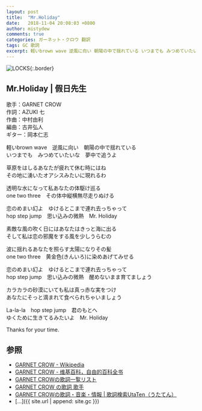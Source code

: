 ```yaml
---
layout: post
title:  "Mr.Holiday"
date:   2018-11-04 20:08:03 +0800
author: mistydew
comments: true
categories: ガーネット・クロウ 翻訳
tags: GC 歌詞
excerpt: 軽いbrown wave 逆風に向い 朝陽の中で揺れている いつまでも みつめていたいな 夢中で追うよ
---
```

![LOCKS](https://raw.githubusercontent.com/mistydew/gc2/master/cover/album/AL06_LOCKS.jpg){:.border}

## Mr.Holiday | 假日先生

歌手：GARNET CROW<br>
作詞：AZUKI 七<br>
作曲：中村由利<br>
編曲：古井弘人<br>
ギター：岡本仁志

軽いbrown wave　逆風に向い　朝陽の中で揺れている<br>
いつまでも　みつめていたいな　夢中で追うよ

草原をはしるあなたが疲れて休む時にはね<br>
その地に湧いたオアシスみたいに現れるわ

透明な水になって私あなたの体駆け巡る<br>
one two three　その体中縦横無尽走りぬける

恋のめまい幻よ　ゆけるとこまで連れ去っちゃって<br>
hop step jump　思い込みの微熱　Mr. Holiday

素敵な風の吹く日にはあなたはきっと海に出る<br>
そして私は恋の邪魔をする風を少しうらむの

波に揺れるあなたを照らす太陽になりその髪<br>
one two three　黄金色(きんいろ)に染めあげてみせる

恋のめまい幻よ　ゆけるとこまで連れ去っちゃって<br>
hop step jump　思い込みの微熱　醒めないまま育てましょう

カラカラの砂漠にいても私は真っ赤な実をつけ<br>
あなたにそっと滴まれて食べられちゃいましょう

La-la-la　hop step jump　君のもとへ<br>
ゆくために生きてるみたいよ　Mr. Holiday

Thanks for your time.

## 参照
* [GARNET CROW - Wikipedia](https://ja.wikipedia.org/wiki/GARNET_CROW)
* [GARNET CROW - 维基百科，自由的百科全书](https://zh.wikipedia.org/wiki/GARNET_CROW)
* [GARNET CROWの歌詞一覧リスト](https://www.uta-net.com/artist/344)
* [GARNET CROW の歌詞 歌手](http://www.kasi-time.com/subcat-uta-167-1.html)
* [GARNET CROWの歌詞・音楽・情報 \| 歌詞検索UtaTen（うたてん）](https://utaten.com/artist/GARNET+CROW)
* [...]({{ site.url | append: site.gc }})
